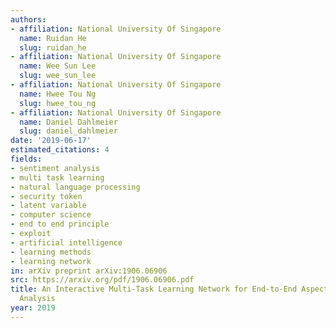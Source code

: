 ```yaml
---
authors:
- affiliation: National University Of Singapore
  name: Ruidan He
  slug: ruidan_he
- affiliation: National University Of Singapore
  name: Wee Sun Lee
  slug: wee_sun_lee
- affiliation: National University Of Singapore
  name: Hwee Tou Ng
  slug: hwee_tou_ng
- affiliation: National University Of Singapore
  name: Daniel Dahlmeier
  slug: daniel_dahlmeier
date: '2019-06-17'
estimated_citations: 4
fields:
- sentiment analysis
- multi task learning
- natural language processing
- security token
- latent variable
- computer science
- end to end principle
- exploit
- artificial intelligence
- learning methods
- learning network
in: arXiv preprint arXiv:1906.06906
src: https://arxiv.org/pdf/1906.06906.pdf
title: An Interactive Multi-Task Learning Network for End-to-End Aspect-Based Sentiment
  Analysis
year: 2019
---
```

